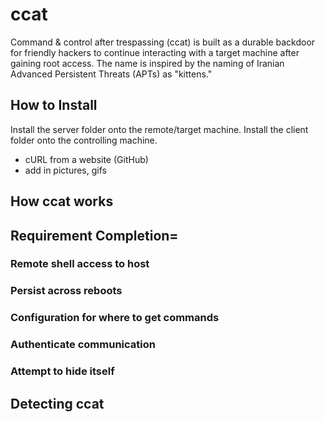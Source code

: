 # ccat
Command &amp; control after trespassing (ccat) is built as a durable backdoor
for friendly hackers to continue interacting with a target machine after gaining
root access. The name is inspired by the naming of Iranian Advanced Persistent
Threats (APTs) as "kittens."

## How to Install
Install the server folder onto the remote/target machine. Install the client
folder onto the controlling machine.
- cURL from a website (GitHub)
- add in pictures, gifs

## How ccat works

## Requirement Completion=
### Remote shell access to host

### Persist across reboots

### Configuration for where to get commands

### Authenticate communication

### Attempt to hide itself

## Detecting ccat
